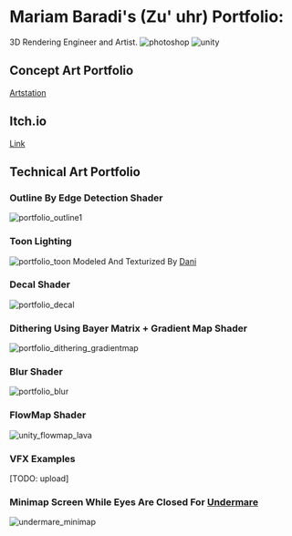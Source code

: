 # Mariam Baradi's (Zu' uhr) Portfolio:
3D Rendering Engineer and Artist. 
![photoshop](https://simpleicons.org/icons/adobephotoshop.svg) ![unity](https://simpleicons.org/icons/unity.svg)

## Concept Art Portfolio
[Artstation](https://www.artstation.com/zuuhr)

## Itch.io
[Link](https://zuuhr.itch.io/)

## Technical Art Portfolio

### Outline By Edge Detection Shader
![portfolio_outline1](https://user-images.githubusercontent.com/43469859/156893586-81d2244e-4633-4823-8df4-e6a42aa8305b.gif)

### Toon Lighting
![portfolio_toon](https://user-images.githubusercontent.com/43469859/156895344-2219d9ca-07b3-40e6-85ec-e116fdf0f7ba.gif)
Modeled And Texturized By [Dani](https://twitter.com/brenlli_dev)

### Decal Shader
![portfolio_decal](https://user-images.githubusercontent.com/43469859/156894142-7ec7f324-ac45-4bb6-9bb1-9f0b232377ee.gif)

### Dithering Using Bayer Matrix + Gradient Map Shader
![portfolio_dithering_gradientmap](https://user-images.githubusercontent.com/43469859/156894339-59887557-e997-48aa-bb3b-30d2ab013a5b.png)

### Blur Shader
![portfolio_blur](https://user-images.githubusercontent.com/43469859/156894727-e16aaf48-8ca7-4b51-872d-e35a830d0563.png)


### FlowMap Shader
![unity_flowmap_lava](https://user-images.githubusercontent.com/43469859/156892095-0520cc73-ce2b-4a57-8563-2e96ee793280.gif)

### VFX Examples
[TODO: upload]

### Minimap Screen While Eyes Are Closed For [Undermare](https://zuuhr.itch.io/undermare)
![undermare_minimap](https://user-images.githubusercontent.com/43469859/156894813-37208819-5ab9-4907-b6b4-ccaa88343696.gif)

